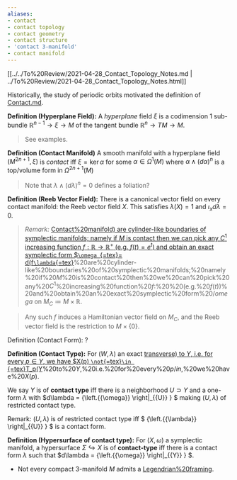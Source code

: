 ```yaml
---
aliases:
- contact
- contact topology
- contact geometry
- contact structure
- 'contact 3-manifold'
- contact manifold
---
```















[[../../To%20Review/2021-04-28_Contact_Topology_Notes.md | ../To%20Review/2021-04-28_Contact_Topology_Notes.html]]

Historically, the study of periodic orbits motivated the definition of [Contact.md]().

**Definition (Hyperplane Field):** A *hyperplane* field $\xi$ is a codimension 1 sub-bundle ${\mathbb{R}}^{n-1} \to \xi \to M$ of the tangent bundle ${\mathbb{R}}^n \to TM \to M$.

> See examples.

**Definition (Contact Manifold)** A smooth manifold with a hyperplane field $(M^{2n+1}, \xi)$ is *contact* iff $\xi = \ker \alpha$ for some $\alpha \in \Omega^1(M)$ where $\alpha \wedge (d\alpha)^n$ is a top/volume form in $\Omega^{2n+1}(M)$

> Note that $\lambda \wedge (d\lambda)^n = 0$ defines a foliation?

**Definition (Reeb Vector Field):** There is a canonical vector field on every contact manifold: the Reeb vector field $X$. This satisfies $\lambda(X) = 1$ and $\iota_x d\lambda = 0$.

> *Remark:* [Contact%20manifold) are cylinder-like boundaries of symplectic manifolds; namely if $M$ is contact then we can pick any $C^1$ increasing function $f: {\mathbb{R}}\to {\mathbb{R}}^+$ (e.g. $f(t) = e^t$) and obtain an exact symplectic form \$`\omega `{=tex}= d(f`\lambda`{=tex}](Contact%20manifold)%20are%20cylinder-like%20boundaries%20of%20symplectic%20manifolds;%20namely%20if%20$M$%20is%20contact%20then%20we%20can%20pick%20any%20$C^1$%20increasing%20function%20$f:%20/RR%20/to%20/RR^+$%20%20(e.g.%20$f(t)%20=%20e^t$)%20and%20obtain%20an%20exact%20symplectic%20form%20$/omega%20=%20d(f/lambda)$ on $M_C \coloneqq M \times{\mathbb{R}}$.

> Any such $f$ induces a Hamiltonian vector field on $M_C$, and the Reeb vector field is the restriction to $M \times\left\{{0}\right\}$.

Definition (Contact Form): ?

**Definition (Contact Type):** For $(W, \lambda)$ an exact [transverse) to $Y$, i.e. for every $p\in Y$, we have \$X(p) `\not`{=tex}`\in `{=tex}T_p(Y](transverse)%20to%20$Y$,%20i.e.%20for%20every%20$p/in%20Y$,%20we%20have%20$X(p)%20/not/in%20T_p(Y)$.

We say $Y$ is of **contact type** iff there is a neighborhood $U \supset Y$ and a one-form $\lambda$ with $d\lambda =  {\left.{{\omega}} \right|_{{U}} } $ making $(U, \lambda)$ of restricted contact type.

Remark: $(U, \lambda)$ is of restricted contact type iff $ {\left.{{\lambda}} \right|_{{U}} } $ is a contact form.

**Definition (Hypersurface of contact type):** For $(X, \omega)$ a symplectic manifold, a hypersurface $\Sigma \hookrightarrow X$ is of **contact-type** iff there is a contact form $\lambda$ such that $d\lambda =  {\left.{{\omega}} \right|_{{Y}} } $.

-   Not every compact 3-manifold $M$ admits a [Legendrian%20framing](Legendrian%20framing).

